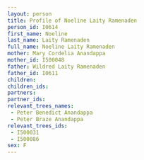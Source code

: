 ```yaml
---
layout: person
title: Profile of Noeline Laity Ramenaden
person_id: I0614
first_name: Noeline
last_name: Laity Ramenaden
full_name: Noeline Laity Ramenaden
mother: Mary Cordelia Anandappa
mother_id: I500048
father: Wildred Laity Ramenaden
father_id: I0611
children:
children_ids:
partners:
partner_ids:
relevant_trees_names:
 - Peter Benedict Anandappa
 - Peter Braze Anandappa
relevant_trees_ids:
 - I500031
 - I500086
sex: F
---
```


